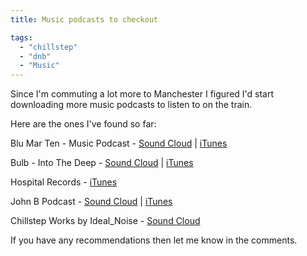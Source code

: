 ```yaml
---
title: Music podcasts to checkout

tags:
  - "chillstep"
  - "dnb"
  - "Music"
---
```

Since I'm commuting a lot more to Manchester I figured I'd start downloading more music podcasts to listen to on the train.

Here are the ones I've found so far:

Blu Mar Ten - Music Podcast - [Sound Cloud](https://soundcloud.com/blumarten/blu-mar-ten-music-podcast-14) | [iTunes](http://itunes.apple.com/gb/podcast/blu-mar-ten-music-podcast/id556715872)

Bulb - Into The Deep - [Sound Cloud](https://soundcloud.com/bulb) | [iTunes](https://itunes.apple.com/ru/podcast/into-the-deep-podcast/id423595600)

Hospital Records  - [iTunes](https://itunes.apple.com/us/podcast/hospital-podcast/id153880765)

John B Podcast  - [Sound Cloud](https://soundcloud.com/johnb) | [iTunes](https://itunes.apple.com/gb/podcast/the-john-b-podcast/id334105892)

Chillstep Works by Ideal_Noise  - [Sound Cloud](https://soundcloud.com/ideal_noise)

If you have any recommendations then let me know in the comments.

